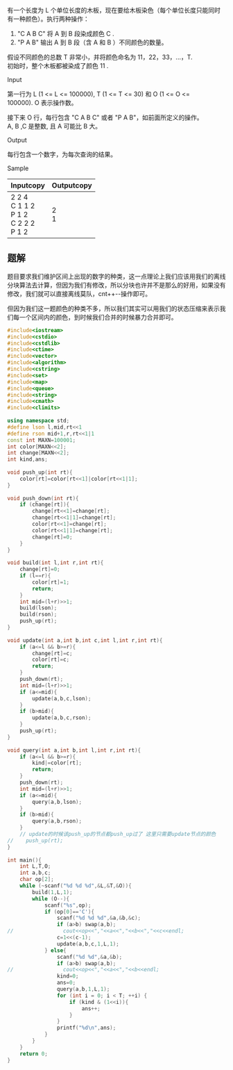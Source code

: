 有一个长度为 L 个单位长度的木板，现在要给木板染色（每个单位长度只能同时有一种颜色）。执行两种操作：  
  
1. "C A B C" 将 A 到 B 段染成颜色 C .  
2. "P A B" 输出 A 到 B 段（含 A 和 B ）不同颜色的数量。  
  
假设不同颜色的总数 T 非常小，并将颜色命名为 11，22，33，...，T.  
初始时，整个木板都被染成了颜色 11 .

Input

第一行为 L (1 <= L <= 100000), T (1 <= T <= 30) 和 O (1 <= O <= 100000). O 表示操作数。  
  
接下来 O 行，每行包含 "C A B C" 或者 "P A B"，如前面所定义的操作。A, B ,C 是整数, 且 A 可能比 B 大。

Output

每行包含一个数字，为每次查询的结果。

Sample

|Inputcopy|Outputcopy|
|---|---|
|2 2 4<br>C 1 1 2<br>P 1 2<br>C 2 2 2<br>P 1 2|2<br>1|

## 题解
题目要求我们维护区间上出现的数字的种类，这一点理论上我们应该用我们的离线分块算法去计算，但因为我们有修改，所以分块也许并不是那么的好用，如果没有修改，我们就可以直接离线莫队，cnt++--操作即可。

但因为我们这一题颜色的种类不多，所以我们其实可以用我们的状态压缩来表示我们每一个区间内的颜色，到时候我们合并的时候暴力合并即可。

```cpp
#include<iostream>
#include<cstdio>
#include<cstdlib>
#include<ctime>
#include<vector>
#include<algorithm>
#include<cstring>
#include<set>
#include<map>
#include<queue>
#include<string>
#include<cmath>
#include<climits>
 
using namespace std;
#define lson l,mid,rt<<1
#define rson mid+1,r,rt<<1|1
const int MAXN=100001;
int color[MAXN<<2];
int change[MAXN<<2];
int kind,ans;
 
void push_up(int rt){
    color[rt]=color[rt<<1]|color[rt<<1|1];
}
 
void push_down(int rt){
    if (change[rt]){
        change[rt<<1]=change[rt];
        change[rt<<1|1]=change[rt];
        color[rt<<1]=change[rt];
        color[rt<<1|1]=change[rt];
        change[rt]=0;
    }
}
 
void build(int l,int r,int rt){
    change[rt]=0;
    if (l==r){
        color[rt]=1;
        return;
    }
    int mid=(l+r)>>1;
    build(lson);
    build(rson);
    push_up(rt);
}
 
void update(int a,int b,int c,int l,int r,int rt){
    if (a<=l && b>=r){
        change[rt]=c;
        color[rt]=c;
        return;
    }
    push_down(rt);
    int mid=(l+r)>>1;
    if (a<=mid){
        update(a,b,c,lson);
    }
    if (b>mid){
        update(a,b,c,rson);
    }
    push_up(rt);
}
 
void query(int a,int b,int l,int r,int rt){
    if (a<=l && b>=r){
        kind|=color[rt];
        return;
    }
    push_down(rt);
    int mid=(l+r)>>1;
    if (a<=mid){
        query(a,b,lson);
    }
    if (b>mid){
        query(a,b,rson);
    }
    // update的时候该push_up的节点都push_up过了 这里只需要update节点的颜色
//    push_up(rt);
}
 
int main(){
    int L,T,O;
    int a,b,c;
    char op[2];
    while (~scanf("%d %d %d",&L,&T,&O)){
        build(1,L,1);
        while (O--){
            scanf("%s",op);
            if (op[0]=='C'){
                scanf("%d %d %d",&a,&b,&c);
                if (a>b) swap(a,b);
//                cout<<op<<","<<a<<","<<b<<","<<c<<endl;
                c=1<<(c-1);
                update(a,b,c,1,L,1);
            } else{
                scanf("%d %d",&a,&b);
                if (a>b) swap(a,b);
//                cout<<op<<","<<a<<","<<b<<endl;
                kind=0;
                ans=0;
                query(a,b,1,L,1);
                for (int i = 0; i < T; ++i) {
                    if (kind & (1<<i)){
                        ans++;
                    }
                }
                printf("%d\n",ans);
            }
        }
    }
    return 0;
}
```
